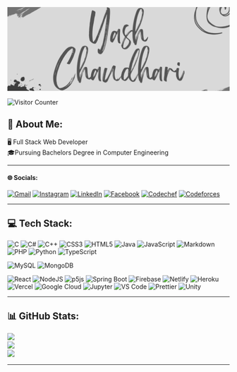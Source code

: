<style>
img[src$="#banner"] {
    border-radius:10px;
}
</style>

![Banner](./banner.png#banner "Yash Chaudhari")

![Visitor Counter](https://visitor-badge.glitch.me/badge?page_id=yashchaudhari008&left_color=lightgray&right_color=gray)
## 💫 About Me:
🖥 Full Stack Web Developer<br>🎓Pursuing Bachelors Degree in Computer Engineering

---
#### 🌐 Socials:

[![Gmail](https://img.shields.io/badge/Gmail-D14836?&logo=gmail&logoColor=white)](mailto:yashchaudhari008@gmail.com)
[![Instagram](https://img.shields.io/badge/Instagram-E4405F?&logo=instagram&logoColor=white)](https://instagram.com/yash.mad008)
[![LinkedIn](https://img.shields.io/badge/LinkedIn-0077B5?&logo=linkedin&logoColor=white)](https://linkedin.com/in/mad-008)
[![Facebook](https://img.shields.io/badge/Facebook-1877F2?&logo=facebook&logoColor=white)](https://www.facebook.com/yash.mad008/)
[![Codechef](https://img.shields.io/badge/-CodeChef-5B4638?&logo=CodeChef&logoColor=white)](https://www.codechef.com/users/mad_008)
[![Codeforces](https://img.shields.io/badge/Codeforces-445f9d?&logo=Codeforces&logoColor=white)](https://codeforces.com/profile/yashchaudhari008)

---
## 💻 Tech Stack:

![C](https://img.shields.io/badge/c-%2300599C.svg?style=for-the-badge&logo=c&logoColor=white)
![C#](https://img.shields.io/badge/c%23-%23239120.svg?style=for-the-badge&logo=c-sharp&logoColor=white)
![C++](https://img.shields.io/badge/c++-%2300599C.svg?style=for-the-badge&logo=c%2B%2B&logoColor=white)
![CSS3](https://img.shields.io/badge/css3-%231572B6.svg?style=for-the-badge&logo=css3&logoColor=white)
![HTML5](https://img.shields.io/badge/html5-%23E34F26.svg?style=for-the-badge&logo=html5&logoColor=white)
![Java](https://img.shields.io/badge/java-%23ED8B00.svg?style=for-the-badge&logo=java&logoColor=white)
![JavaScript](https://img.shields.io/badge/javascript-%23323330.svg?style=for-the-badge&logo=javascript&logoColor=%23F7DF1E)
![Markdown](https://img.shields.io/badge/markdown-%23000000.svg?style=for-the-badge&logo=markdown&logoColor=white)
![PHP](https://img.shields.io/badge/php-%23777BB4.svg?style=for-the-badge&logo=php&logoColor=white)
![Python](https://img.shields.io/badge/python-3670A0?style=for-the-badge&logo=python&logoColor=ffdd54)
![TypeScript](https://img.shields.io/badge/typescript-%23007ACC.svg?style=for-the-badge&logo=typescript&logoColor=white)

![MySQL](https://img.shields.io/badge/mysql-%2300f.svg?style=for-the-badge&logo=mysql&logoColor=white)
![MongoDB](https://img.shields.io/badge/MongoDB-%234ea94b.svg?style=for-the-badge&logo=mongodb&logoColor=white)

![React](https://img.shields.io/badge/react-%2320232a.svg?style=for-the-badge&logo=react&logoColor=%2361DAFB)
![NodeJS](https://img.shields.io/badge/node.js-6DA55F?style=for-the-badge&logo=node.js&logoColor=white)
![p5js](https://img.shields.io/badge/p5.js-ED225D?style=for-the-badge&logo=p5.js&logoColor=FFFFFF)
![Spring Boot](https://img.shields.io/badge/Spring_Boot-F2F4F9?style=for-the-badge&logo=spring-boot)
![Firebase](https://img.shields.io/badge/firebase-%23039BE5.svg?style=for-the-badge&logo=firebase)
![Netlify](https://img.shields.io/badge/netlify-%23000000.svg?style=for-the-badge&logo=netlify&logoColor=#00C7B7) 
![Heroku](https://img.shields.io/badge/heroku-%23430098.svg?style=for-the-badge&logo=heroku&logoColor=white) 
![Vercel](https://img.shields.io/badge/vercel-%23000000.svg?style=for-the-badge&logo=vercel&logoColor=white) 
![Google Cloud](https://img.shields.io/badge/Google%20Cloud-%234285F4.svg?style=for-the-badge&logo=google-cloud&logoColor=white)
![Jupyter](https://img.shields.io/badge/Jupyter-F37626.svg?&style=for-the-badge&logo=Jupyter&logoColor=white)
![VS Code](https://img.shields.io/badge/Visual_Studio_Code-0078D4?style=for-the-badge&logo=visual%20studio%20code&logoColor=white)
![Prettier](https://img.shields.io/badge/prettier-1A2C34?style=for-the-badge&logo=prettier&logoColor=F7BA3E)
![Unity](https://img.shields.io/badge/Unity-100000?style=for-the-badge&logo=unity&logoColor=white)

---
## 📊 GitHub Stats:
![](https://github-readme-stats.vercel.app/api?username=yashchaudhari008&theme=dark&hide_border=true&include_all_commits=false&count_private=true)<br/>
![](https://github-readme-streak-stats.herokuapp.com/?user=yashchaudhari008&theme=dark&hide_border=true)<br/>
![](https://github-readme-stats.vercel.app/api/top-langs/?username=yashchaudhari008&theme=dark&hide_border=true&include_all_commits=false&count_private=true&layout=compact)

---